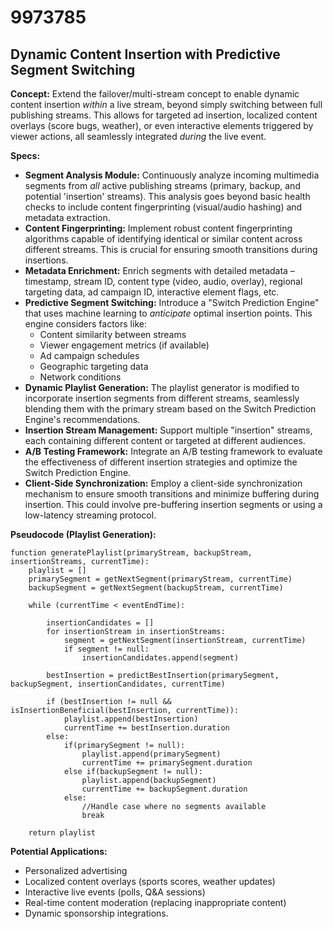 # 9973785

## Dynamic Content Insertion with Predictive Segment Switching

**Concept:** Extend the failover/multi-stream concept to enable dynamic content insertion *within* a live stream, beyond simply switching between full publishing streams. This allows for targeted ad insertion, localized content overlays (score bugs, weather), or even interactive elements triggered by viewer actions, all seamlessly integrated *during* the live event.

**Specs:**

*   **Segment Analysis Module:** Continuously analyze incoming multimedia segments from *all* active publishing streams (primary, backup, and potential 'insertion' streams). This analysis goes beyond basic health checks to include content fingerprinting (visual/audio hashing) and metadata extraction.
*   **Content Fingerprinting:** Implement robust content fingerprinting algorithms capable of identifying identical or similar content across different streams. This is crucial for ensuring smooth transitions during insertions.
*   **Metadata Enrichment:** Enrich segments with detailed metadata – timestamp, stream ID, content type (video, audio, overlay), regional targeting data, ad campaign ID, interactive element flags, etc.
*   **Predictive Segment Switching:** Introduce a "Switch Prediction Engine" that uses machine learning to *anticipate* optimal insertion points. This engine considers factors like:
    *   Content similarity between streams
    *   Viewer engagement metrics (if available)
    *   Ad campaign schedules
    *   Geographic targeting data
    *   Network conditions
*   **Dynamic Playlist Generation:** The playlist generator is modified to incorporate insertion segments from different streams, seamlessly blending them with the primary stream based on the Switch Prediction Engine's recommendations.
*   **Insertion Stream Management:** Support multiple "insertion" streams, each containing different content or targeted at different audiences.
*   **A/B Testing Framework:** Integrate an A/B testing framework to evaluate the effectiveness of different insertion strategies and optimize the Switch Prediction Engine.
*   **Client-Side Synchronization:**  Employ a client-side synchronization mechanism to ensure smooth transitions and minimize buffering during insertion. This could involve pre-buffering insertion segments or using a low-latency streaming protocol.

**Pseudocode (Playlist Generation):**

```
function generatePlaylist(primaryStream, backupStream, insertionStreams, currentTime):
    playlist = []
    primarySegment = getNextSegment(primaryStream, currentTime)
    backupSegment = getNextSegment(backupStream, currentTime)
    
    while (currentTime < eventEndTime):
        
        insertionCandidates = []
        for insertionStream in insertionStreams:
            segment = getNextSegment(insertionStream, currentTime)
            if segment != null:
                insertionCandidates.append(segment)
                
        bestInsertion = predictBestInsertion(primarySegment, backupSegment, insertionCandidates, currentTime)
        
        if (bestInsertion != null && isInsertionBeneficial(bestInsertion, currentTime)):
            playlist.append(bestInsertion)
            currentTime += bestInsertion.duration
        else:
            if(primarySegment != null):
                playlist.append(primarySegment)
                currentTime += primarySegment.duration
            else if(backupSegment != null):
                playlist.append(backupSegment)
                currentTime += backupSegment.duration
            else:
                //Handle case where no segments available
                break

    return playlist
```

**Potential Applications:**

*   Personalized advertising
*   Localized content overlays (sports scores, weather updates)
*   Interactive live events (polls, Q&A sessions)
*   Real-time content moderation (replacing inappropriate content)
*   Dynamic sponsorship integrations.